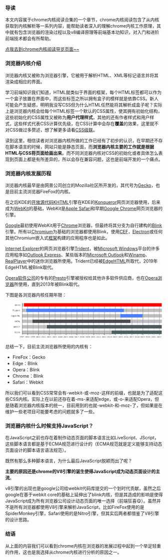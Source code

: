 ### 导读

本文内容属于chrome内核阅读合集的一个章节，chrome内核阅读包含了从内核获取到内核解析等一系列内容，能帮助读者深入的理解chrome内核工作原理，其中就有包含浏览器的渲染过程以及v8编译原理等前端基本功知识，对入门和进阶前端技术都会有所帮助。

[点我去到chrome内核阅读导览页面~~](https://www.unstoppable840.cn/article/5d6dd813-2aaa-4991-a91f-e7765f2304da)

### 浏览器内核介绍

浏览器内核又被称为浏览器引擎，它被用于解析HTML、XML等标记语言并将其渲染成相应的界面。

学习前端知识我们知道，HTML就类似于界面的框架，每个HTML标签都可以作为一个盒子放置在界面中，而这些标签之所以拥有盒子的模样就是依靠CSS。新人可能会产生疑惑，明明我没写CSS但为什么HTML任然能将其解析成盒子呢？实际上是浏览器内核会给每个HTML标签一个默认的CSS属性，使其拥有初始化结构，这些初始化的CSS属性又被称为**用户代理样式**，其他的还有作者样式和用户样式，这些样式代表CSS计算优先级，在CSS计算中会存在**覆盖**的效果，这里就不对CSS做过多赘述，想了解更多请看[CSS级联]()。

读到这里，相信读者对浏览器内核所做的工作已经有了初步的认识，在早期还不存在脚本语言的时候，网站只能是静态页面，而**浏览器内核主要的工作就是根据HTML与CSS将页面给画出来**。而不同浏览器内核对CSS的初始化或者具体怎么表现到页面上都是有所差异的，所以会存在兼容问题，这也是前端开发的一个痛点。

### 浏览器内核发展历程

浏览器内核最早是由网景公司创立的Mozilla社区所开发的，其代号为[Gecko](https://zh.wikipedia.org/wiki/Gecko)，也是目前主流浏览器FireFox的内核。

在之后KDE的[开放源代码](https://zh.wikipedia.org/wiki/開放原始碼)[KHTML](https://zh.wikipedia.org/wiki/KHTML)引擎在KDE的[Konqueror](https://zh.wikipedia.org/wiki/Konqueror)网页浏览器使用，后来成为[WebKit](https://zh.wikipedia.org/wiki/WebKit)的基础，WebKit是[Apple Safari](https://zh.wikipedia.org/wiki/Apple_Safari)和早期[Google Chrome](https://zh.wikipedia.org/wiki/Google_Chrome)网页浏览器的引擎。

[Google](https://zh.wikipedia.org/wiki/Google)最初使用WebKit用于[Chrome](https://zh.wikipedia.org/wiki/Google_Chrome)浏览器，但最终将其分支为自行建构的[Blink](https://zh.wikipedia.org/wiki/Blink)引擎。所有以[Chromium](https://zh.wikipedia.org/wiki/Chromium)为基础的浏览器都使用Blink，使用[CEF](https://zh.wikipedia.org/wiki/Chromium嵌入式框架)，[Electron](https://zh.wikipedia.org/wiki/Electron)或任何其他Chromium嵌入式[框架](https://zh.wikipedia.org/wiki/框架)构建的应用程序也是如此。

[Internet Explorer](https://zh.wikipedia.org/wiki/Internet_Explorer)的网页浏览器引擎[Trident](https://zh.wikipedia.org/wiki/Trident_(排版引擎))，被[Microsoft Windows](https://zh.wikipedia.org/wiki/Microsoft_Windows)平台的许多应用程序如[Outlook Express](https://zh.wikipedia.org/wiki/Outlook_Express)、某些版本的[Microsoft Outlook](https://zh.wikipedia.org/wiki/Microsoft_Outlook)和[Winamp](https://zh.wikipedia.org/wiki/Winamp)、[RealPlayer](https://zh.wikipedia.org/wiki/RealPlayer)中的迷你浏览器所使用。Trident已经被[EdgeHTML](https://zh.wikipedia.org/wiki/EdgeHTML)所取代，2019年EdgeHTML被Blink取代。

[Opera软件公司](https://zh.wikipedia.org/wiki/Opera软件公司)的专有的[Presto](https://zh.wikipedia.org/wiki/Presto)引擎被授权给其他许多软件供应商，也在[Opera浏览器](https://zh.wikipedia.org/wiki/Opera瀏覽器)所使用，直到2013年被Blink取代。

下图是各浏览器内核任期年限：

![](.\images\ajwiz2nuabvttawu5nut0vp8esvmbv9.png)

总结一下，目前主流浏览器所使用的内核有：

- FireFox：Gecko
- Edge：Blink
- Opera：Blink
- Chrome：Blink
- Safari：Webkit

所以我们可以看到CSS常常会有-webkit-或-moz-这样的前缀，也就是为了适配这些CSS内核。实际上在以前还存在着-ms-来适配edge，或-o-来适配Opera，但是随着浏览器内核版本的统一，目前用到的也就-webkit-和-moz-了，但如果是在维护一些老项目可能要考虑的问题就多了一些。

### 浏览器内核什么时候支持JavaScript？

在JavaScript之前也存在着制作动态页面的脚本语言比如LiveScript、JScript，这些脚本语言都是基于ECMA规范进行设计的（ECMA规范就是定义能够支持动态页面设计的脚本语言语法规范）。

既然有那么多种脚本语言，为什么最后JavaScript脱颖而出了呢？

**主要的原因还是chrome的V8引擎的诞生使得JavaScript成为动态页面设计的主流**。

v8引擎的出现也是google公司给webkit代码库提交的一个划时代贡献，虽然之后google在基于webkit core的基础上延伸出了blink内核，但是其造成的影响是使得JavaScript成为所有浏览器公司设计动态页面的唯一选择（前端狂喜😋）。虽然并不是所有浏览器都使用V8引擎来解析JavaScript，比如FireFox使用的是SpiderMonkey引擎，Safari使用的是Nitro引擎，但其实后两者都借鉴了V8引擎的设计思路。

### 结语

从上面的内容我们可以看到chrome内核在浏览器的发展过程中起到一个举足轻重的作用，这也是我选择从chrome内核进行分析的原因之一。